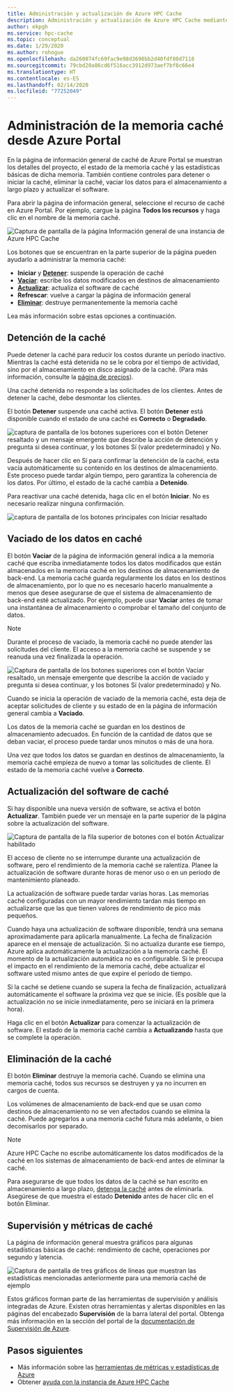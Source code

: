 ```yaml
---
title: Administración y actualización de Azure HPC Cache
description: Administración y actualización de Azure HPC Cache mediante Azure Portal
author: ekpgh
ms.service: hpc-cache
ms.topic: conceptual
ms.date: 1/29/2020
ms.author: rohogue
ms.openlocfilehash: da260074fc69fac9e98d3698bb2d40fdf80d7118
ms.sourcegitcommit: 79cbd20a86cd6f516acc3912d973aef7bf8c66e4
ms.translationtype: HT
ms.contentlocale: es-ES
ms.lasthandoff: 02/14/2020
ms.locfileid: "77252049"
---
```

# <a name="manage-your-cache-from-the-azure-portal"></a>Administración de la memoria caché desde Azure Portal

En la página de información general de caché de Azure Portal se muestran los detalles del proyecto, el estado de la memoria caché y las estadísticas básicas de dicha memoria. También contiene controles para detener o iniciar la caché, eliminar la caché, vaciar los datos para el almacenamiento a largo plazo y actualizar el software.

Para abrir la página de información general, seleccione el recurso de caché en Azure Portal. Por ejemplo, cargue la página **Todos los recursos** y haga clic en el nombre de la memoria caché.

![Captura de pantalla de la página Información general de una instancia de Azure HPC Cache](media/hpc-cache-overview.png)

Los botones que se encuentran en la parte superior de la página pueden ayudarlo a administrar la memoria caché:

* **Iniciar** y [**Detener**](#stop-the-cache): suspende la operación de caché
* [**Vaciar**](#flush-cached-data): escribe los datos modificados en destinos de almacenamiento
* [**Actualizar**](#upgrade-cache-software): actualiza el software de caché
* **Refrescar**: vuelve a cargar la página de información general
* [**Eliminar**](#delete-the-cache): destruye permanentemente la memoria caché

Lea más información sobre estas opciones a continuación.

## <a name="stop-the-cache"></a>Detención de la caché

Puede detener la caché para reducir los costos durante un período inactivo. Mientras la caché está detenida no se le cobra por el tiempo de actividad, sino por el almacenamiento en disco asignado de la caché. (Para más información, consulte la [página de precios](https://aka.ms/hpc-cache-pricing)).

Una caché detenida no responde a las solicitudes de los clientes. Antes de detener la caché, debe desmontar los clientes.

El botón **Detener** suspende una caché activa. El botón **Detener** está disponible cuando el estado de una caché es **Correcto** o **Degradado**.

![captura de pantalla de los botones superiores con el botón Detener resaltado y un mensaje emergente que describe la acción de detención y pregunta si desea continuar, y los botones Sí (valor predeterminado) y No.](media/stop-cache.png)

Después de hacer clic en Sí para confirmar la detención de la caché, esta vacía automáticamente su contenido en los destinos de almacenamiento. Este proceso puede tardar algún tiempo, pero garantiza la coherencia de los datos. Por último, el estado de la caché cambia a **Detenido**.

Para reactivar una caché detenida, haga clic en el botón **Iniciar**. No es necesario realizar ninguna confirmación.

![captura de pantalla de los botones principales con Iniciar resaltado](media/start-cache.png)

## <a name="flush-cached-data"></a>Vaciado de los datos en caché

El botón **Vaciar** de la página de información general indica a la memoria caché que escriba inmediatamente todos los datos modificados que están almacenados en la memoria caché en los destinos de almacenamiento de back-end. La memoria caché guarda regularmente los datos en los destinos de almacenamiento, por lo que no es necesario hacerlo manualmente a menos que desee asegurarse de que el sistema de almacenamiento de back-end esté actualizado. Por ejemplo, puede usar **Vaciar** antes de tomar una instantánea de almacenamiento o comprobar el tamaño del conjunto de datos.

> [!NOTE]
> Durante el proceso de vaciado, la memoria caché no puede atender las solicitudes del cliente. El acceso a la memoria caché se suspende y se reanuda una vez finalizada la operación.

![Captura de pantalla de los botones superiores con el botón Vaciar resaltado, un mensaje emergente que describe la acción de vaciado y pregunta si desea continuar, y los botones Sí (valor predeterminado) y No.](media/hpc-cache-flush.png)

Cuando se inicia la operación de vaciado de la memoria caché, esta deja de aceptar solicitudes de cliente y su estado de en la página de información general cambia a **Vaciado**.

Los datos de la memoria caché se guardan en los destinos de almacenamiento adecuados. En función de la cantidad de datos que se deban vaciar, el proceso puede tardar unos minutos o más de una hora.

Una vez que todos los datos se guardan en destinos de almacenamiento, la memoria caché empieza de nuevo a tomar las solicitudes de cliente. El estado de la memoria caché vuelve a **Correcto**.

## <a name="upgrade-cache-software"></a>Actualización del software de caché

Si hay disponible una nueva versión de software, se activa el botón **Actualizar**. También puede ver un mensaje en la parte superior de la página sobre la actualización del software.

![Captura de pantalla de la fila superior de botones con el botón Actualizar habilitado](media/hpc-cache-upgrade-button.png)

El acceso de cliente no se interrumpe durante una actualización de software, pero el rendimiento de la memoria caché se ralentiza. Planee la actualización de software durante horas de menor uso o en un período de mantenimiento planeado.

La actualización de software puede tardar varias horas. Las memorias caché configuradas con un mayor rendimiento tardan más tiempo en actualizarse que las que tienen valores de rendimiento de pico más pequeños.

Cuando haya una actualización de software disponible, tendrá una semana aproximadamente para aplicarla manualmente. La fecha de finalización aparece en el mensaje de actualización. Si no actualiza durante ese tiempo, Azure aplica automáticamente la actualización a la memoria caché. El momento de la actualización automática no es configurable. Si le preocupa el impacto en el rendimiento de la memoria caché, debe actualizar el software usted mismo antes de que expire el período de tiempo.

Si la caché se detiene cuando se supera la fecha de finalización, actualizará automáticamente el software la próxima vez que se inicie. (Es posible que la actualización no se inicie inmediatamente, pero se iniciará en la primera hora).

Haga clic en el botón **Actualizar** para comenzar la actualización de software. El estado de la memoria caché cambia a **Actualizando** hasta que se complete la operación.

## <a name="delete-the-cache"></a>Eliminación de la caché

El botón **Eliminar** destruye la memoria caché. Cuando se elimina una memoria caché, todos sus recursos se destruyen y ya no incurren en cargos de cuenta.

Los volúmenes de almacenamiento de back-end que se usan como destinos de almacenamiento no se ven afectados cuando se elimina la caché. Puede agregarlos a una memoria caché futura más adelante, o bien decomisarlos por separado.

> [!NOTE]
> Azure HPC Cache no escribe automáticamente los datos modificados de la caché en los sistemas de almacenamiento de back-end antes de eliminar la caché.
>
> Para asegurarse de que todos los datos de la caché se han escrito en almacenamiento a largo plazo, [detenga la caché](#stop-the-cache) antes de eliminarla. Asegúrese de que muestra el estado **Detenido** antes de hacer clic en el botón Eliminar.
<!--... written to long-term storage, follow this procedure:
>
> 1. [Remove](hpc-cache-edit-storage.md#remove-a-storage-target) each storage target from the Azure HPC Cache by using the delete button on the Storage targets page. The system automatically writes any changed data from the cache to the back-end storage system before removing the target.
> 1. Wait for the storage target to be completely removed. The process can take an hour or longer if there is a lot of data to write from the cache. When it is done, a portal notification says that the delete operation was successful, and the storage target disappears from the list.
> 1. After all affected storage targets have been deleted, it is safe to delete the cache.
>
> Alternatively, you can use the [flush](#flush-cached-data) option to save cached data, but there is a small risk of losing work if a client writes a change to the cache after the flush completes but before the cache instance is destroyed.-->

## <a name="cache-metrics-and-monitoring"></a>Supervisión y métricas de caché

La página de información general muestra gráficos para algunas estadísticas básicas de caché: rendimiento de caché, operaciones por segundo y latencia.

![Captura de pantalla de tres gráficos de líneas que muestran las estadísticas mencionadas anteriormente para una memoria caché de ejemplo](media/hpc-cache-overview-stats.png)

Estos gráficos forman parte de las herramientas de supervisión y análisis integradas de Azure. Existen otras herramientas y alertas disponibles en las páginas del encabezado **Supervisión** de la barra lateral del portal. Obtenga más información en la sección del portal de la [documentación de Supervisión de Azure](../azure-monitor/insights/monitor-azure-resource.md#monitoring-in-the-azure-portal).

## <a name="next-steps"></a>Pasos siguientes

<!-- * Learn more about metrics and statistics for hpc cache -->
* Más información sobre las [herramientas de métricas y estadísticas de Azure](../azure-monitor/index.yml)
* Obtener [ayuda con la instancia de Azure HPC Cache](hpc-cache-support-ticket.md)
